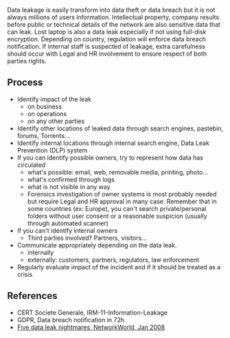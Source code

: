 
Data leakage is easily transform into data theft or data breach but it is not always millions of users information. Intellectual property, company results before public or technical details of the network are also sensitive data that can leak. Lost laptop is also a data leak especially if not using full-disk encryption.
Depending on country, regulation will enforce data breach notification.
If internal staff is suspected of leakage, extra carefulness should occur with Legal and HR involvement to ensure respect of both parties rights.

## Process

* Identify impact of the leak
    * on business
    * on operations
    * on any other parties
* Identify other locations of leaked data through search engines, pastebin, forums, Torrents...
* Identify internal locations through internal search engine, Data Leak Prevention (DLP) system
* If you can identify possible owners, try to represent how data has circulated
    * what's possible: email, web, removable media, printing, photo...
    * what's confirmed through logs
    * what is not visible in any way
    * Forensics investigation of owner systems is most probably needed but require Legal and HR approval in many case. Remember that in some countries (ex: Europe), you can't search private/personal folders without user consent or a reasonable suspicion (usually through automated scanner)
* If you can't identify internal owners
    * Third parties involved? Partners, visitors...
* Communicate appropriately depending on the data leak.
    * internally
    * externally: customers, partners, regulators, law enforcement
* Regularly evaluate impact of the incident and if it should be treated as a crisis

## References

* CERT Societe Generale, IRM-11-Information-Leakage
* GDPR, Data breach notification in 72h
* [Five data leak nightmares, NetworkWorld, Jan 2008](http://www.networkworld.com/article/2289232/lan-wan/five-data-leak-nightmares.html)

